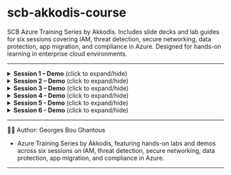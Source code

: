 # scb-akkodis-course
SCB Azure Training Series by Akkodis. Includes slide decks and lab guides for six sessions covering IAM, threat detection, secure networking, data protection, app migration, and compliance in Azure. Designed for hands-on learning in enterprise cloud environments.

---
<details>
<summary><strong>Session 1 – Demo</strong> (click to expand/hide)</summary>

### 🧪 Hands-On Lab: Secure Storage Access Using ARM Template and RFC 1918 IP Strategy

#### 🏷️ Lab Title
Deploy a Secure Logging Architecture with Private Endpoint and RFC 1918 IP Strategy Using ARM JSON

#### 🎯 Lab Objective
Deploy a logging subnet and storage account using RFC 1918 IP address space, and integrate it with a Private Endpoint and Private DNS Zone to enforce internal-only access — following best practice cloud security architecture.

#### ✅ Lab Scenario
A centralized logging application resides within AppSubnet. This app must write logs to an Azure Storage account, which must not be accessible over the internet.

### 🔧 Lab Steps Overview

| Setup Step | Description                                      |
|------------|--------------------------------------------------|
| 1          | Create the Resource Group                        |
| 2          | Create the ARM Template                          |

| Deploy Step | Description                                     |
|-------------|-------------------------------------------------|
| 1           | Deploy the ARM Template                         |
| 2           | Create the Private Endpoint                     |
| 3           | Create and Link Private DNS Zone                |

| Test Step   | Description                                     |
|-------------|-------------------------------------------------|
| 1           | Verify DNS Resolution (from inside the VNet)    |
| 2           | Confirm Public Access Blocked                   |
| 3           | (Optional) Create a Test VM in the VNet         |
| 4           | (Optional) SSH into the Test VM                 |
| 5           | (Optional) Test DNS and Storage Access from VM  |
| 6           | (Optional) Test Internet Blocking via NSG       |

| Expected Outcome | Description                                                      |
|------------------|------------------------------------------------------------------|
| 1                | Storage account is only accessible privately                     |
| 2                | DNS resolves to private IP inside the VNet                       |
| 3                | Public access is blocked as expected                             |
| 4                | Private endpoint and DNS zone are validated                      |
| 5                | A secure VNet using `10.50.0.0/16` with subnetting               |
| 6                | A storage account that’s only accessible over the private network|
| 7                | DNS correctly resolving via `privatelink.blob.core.windows.net`  |
| 8                | Full validation that no public access is allowed, and internal routing works

</details>

<details>
<summary><strong>Session 2 – Demo</strong> (click to expand/hide)</summary>

### 🧪 Hands-On Lab: Sentinel Lab – Key Vault Detection

#### 🏷️ Lab Title
Detect and Respond to Suspicious Access Patterns in Azure Key Vault Using Microsoft Sentinel

#### 🎯 Lab Objective
Simulate and detect excessive secret access by a privileged identity, trigger a Microsoft Sentinel analytics rule, and automate the response using a Logic App to disable the account and notify the SOC team.

#### ✅ Lab Scenario
A privileged user retrieves secrets from Azure Key Vault more frequently than expected, indicating possible insider threat or credential misuse.

## 🔧 Lab Steps Overview

| Setup Step | Description                                      |
| ---------- | ------------------------------------------------ |
| 1          | Create Resource Group and Key Vault              |
| 2          | Assign Key Vault Contributor role to a test user |
| 3          | Enable diagnostic logging to Log Analytics       |

| Detection Step | Description                                  |
| -------------- | -------------------------------------------- |
| 1              | Simulate 10 secret retrievals using CLI loop |
| 2              | Author Sentinel Analytics Rule using KQL     |

| Response Step | Description                                 |
| ------------- | ------------------------------------------- |
| 1             | Create Logic App Playbook for auto-response |
| 2             | Connect playbook to analytics rule          |

| Expected Outcome | Description                                                |
| ---------------- | ---------------------------------------------------------- |
| 1                | Sentinel incident created upon detection                   |
| 2                | User account automatically disabled via Graph API          |
| 3                | SOC notified via Teams                                     |
| 4                | Event archived and metrics visible in Workbooks/Dashboards |
| 5                | End-to-end audit-traceable response workflow confirmed     |

</details>

<details>
<summary><strong>Session 3 – Demo</strong> (click to expand/hide)</summary>

### 🧪 Hands-On Lab: NSG Flow Visibility Lab – Monitor and Block Intra-VNet Traffic

#### 🏷️ Lab Title
Simulate and monitor denied traffic within Azure Virtual Networks using Network Security Groups (NSGs) and Flow Logs

#### 🎯 Lab Objective
Deploy a 2-tier segmented network with enforced NSG rules to block unauthorized east-west traffic. Use Network Watcher to monitor and validate traffic visibility and rule effectiveness.

#### ✅ Lab Scenario
A frontend VM (`vm-web`) is placed in a web subnet and attempts SSH access to a backend VM (`vm-app`) in a secure subnet. An NSG rule blocks the connection, and flow logs are used to confirm denied traffic events.

---

### 🔧 Lab Steps Overview

| Setup Step | Description                                         |
|------------|-----------------------------------------------------|
| 1          | Deploy infrastructure using Bicep or CLI            |
| 2          | Apply NSG to deny SSH from web-subnet to app-subnet |
| 3          | Enable Network Watcher in the region                |

| Validation Step | Description                                    |
|-----------------|------------------------------------------------|
| 1               | Attempt SSH from vm-web to vm-app              |
| 2               | Confirm connection is denied due to NSG rule   |
| 3               | Analyze NSG Flow Logs for denied traffic       |

| Expected Outcome | Description                                   |
|------------------|-----------------------------------------------|
| 1                | East-west SSH blocked by explicit NSG rule    |
| 2                | Flow logs show denied TCP/22 traffic          |
| 3                | Demonstrates intra-VNet traffic visibility    |

</details>

<details>
<summary><strong>Session 4 - Demo</strong> (click to expand/hide)</summary>

### 🧪 Hands-On Lab: Immutable Storage for Audit Compliance

#### 🏷️ Lab Title
Configure Immutable Blob Storage with Protected Append Writes and Legal Hold Using Azure CLI and Portal

#### 🎯 Lab Objective
Implement enterprise-grade immutable storage in Azure Blob to retain critical logs for 7 years in WORM (Write Once Read Many) mode, using CLI and Portal.

#### ✅ Lab Scenario
You are tasked with ensuring security audit logs are immutable and verifiable for a 7-year compliance period.

A storage account and container are deployed with a time-based WORM policy (2555 days), protected append writes, and (optionally) a legal hold.

---

### 🔧 Lab Steps Overview

| Setup Step | Description                                         |
|------------|-----------------------------------------------------|
| 1          | Login to Azure CLI                                  |
| 2          | Create resource group and storage account           |
| 3          | Create blob container                               |
| 4          | Set immutability policy (WORM, append writes)       |
| 5          | Upload sample log file                              |
| 6          | Lock immutability policy                            |
| 7          | (Optional) Apply legal hold                         |

| Validation Step | Description                                    |
|-----------------|------------------------------------------------|
| 1               | Attempt to delete blob (should fail)           |
| 2               | Check immutability policy status               |
| 3               | Confirm append writes are allowed              |
| 4               | (Optional) Check legal hold status             |

| Expected Outcome | Description                                   |
|------------------|-----------------------------------------------|
| 1                | Blob container is immutable for 7 years       |
| 2                | Blob deletion is blocked by WORM policy       |
| 3                | Append writes succeed, but deletes/updates fail|
| 4                | Legal hold is visible and enforced             |

</details>

<details>
<summary><strong>Session 5 - Demo</strong> (click to expand/hide)</summary>

### 🧪 Hands-On Lab: Azure DMS Migration – SQL Server (Docker) to Azure SQL Managed Instance

#### 🏷️ Lab Title
Online Migration from On-Premises SQL Server (Docker) to Azure SQL Managed Instance using Azure Database Migration Service (DMS)

#### 🎯 Lab Objective
Simulate a real-world **online migration** from a local SQL Server (running in Docker) to Azure SQL Managed Instance (MI) using Azure DMS, with all steps performed via Azure CLI and JSON configuration files.

#### ✅ Lab Scenario
You are tasked with migrating a production SQL Server database to Azure SQL MI. The source is simulated using a Docker container. The migration must be automated, auditable, and validated using CLI and SQL queries.

---

### 🔧 Lab Steps Overview

| Setup Step | Description                                                      |
|------------|------------------------------------------------------------------|
| 1          | Prepare Docker SQL Server as the source                          |
| 2          | Define source, target, and database options JSON config files    |
| 3          | Create Azure DMS instance, migration project, and migration task |
| 4          | Monitor migration and validate results in Azure SQL MI           |

| Validation Step | Description                                    |
|-----------------|------------------------------------------------|
| 1               | Connect to Azure SQL MI and validate data      |
| 2               | Confirm schema and row count match source      |
| 3               | Review DMS migration status and logs           |

| Expected Outcome | Description                                   |
|------------------|-----------------------------------------------|
| 1                | Docker SQL Server simulates on-premises source|
| 2                | Azure SQL MI receives data via DMS migration  |
| 3                | CLI automates full workflow                   |
| 4                | Manual or scripted query confirms migration   |

</details>

<details>
<summary><strong>Session 6 - Demo</strong> (click to expand/hide)</summary>

<!-- No data yet -->

</details>

---
👨‍💻 Author: Georges Bou Ghantous

* Azure Training Series by Akkodis, featuring hands-on labs and demos across six sessions on IAM, threat detection, secure networking, data protection, app migration, and compliance in Azure.
---
